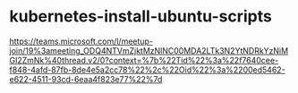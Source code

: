 # kubernetes-install-ubuntu-scripts



https://teams.microsoft.com/l/meetup-join/19%3ameeting_ODQ4NTVmZjktMzNlNC00MDA2LTk3N2YtNDRkYzNiMGI2ZmNk%40thread.v2/0?context=%7b%22Tid%22%3a%22f7640cee-f848-4afd-87fb-8de4e5a2cc78%22%2c%22Oid%22%3a%2200ed5462-e622-4511-93cd-6eaa4f823e77%22%7d